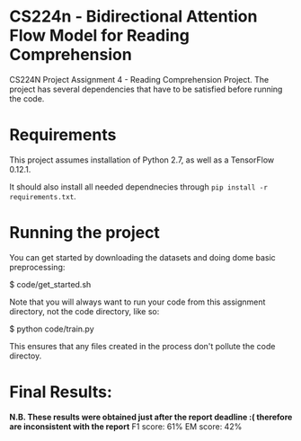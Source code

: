 # CS224n - Bidirectional Attention Flow Model for Reading Comprehension 
CS224N Project Assignment 4 - Reading Comprehension Project.
The project has several dependencies that have to be satisfied before running the code.

# Requirements

This project assumes installation of Python 2.7, as well as a TensorFlow 0.12.1.

It should also install all needed dependnecies through
`pip install -r requirements.txt`.

# Running the project

You can get started by downloading the datasets and doing dome basic preprocessing:

$ code/get_started.sh

Note that you will always want to run your code from this assignment directory, not the code directory, like so:

$ python code/train.py

This ensures that any files created in the process don't pollute the code directoy.


# Final Results:
**N.B. These results were obtained just after the report deadline :( therefore are inconsistent with the report**
F1 score: 61%
EM score: 42%
